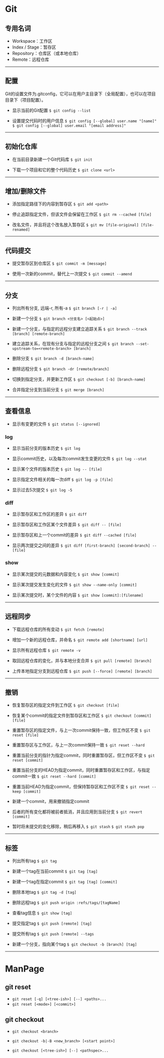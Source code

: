 # Git

## 专用名词

* Workspace：工作区
* Index / Stage：暂存区
* Repository：仓库区（或本地仓库）
* Remote：远程仓库

---

## 配置

Git的设置文件为.gitconfig，它可以在用户主目录下（全局配置），也可以在项目目录下（项目配置）。

* 显示当前的Git配置
`$ git config --list`

* 设置提交代码时的用户信息
`$ git config [--global] user.name "[name]"`
`$ git config [--global] user.email "[email address]"`

---

## 初始化仓库

* 在当前目录新建一个Git代码库
`$ git init`

* 下载一个项目和它的整个代码历史
`$ git clone <url>`

---

## 增加/删除文件

* 添加指定路径下的内容到暂存区
`$ git add <path>`

* 停止追踪指定文件，但该文件会保留在工作区
`$ git rm --cached [file]`

* 改名文件，并且将这个改名放入暂存区
`$ git mv [file-original] [file-renamed]`

---

## 代码提交

* 提交暂存区到仓库区
`$ git commit -m [message]`

* 使用一次新的commit，替代上一次提交
`$ git commit --amend`

---

## 分支

* 列出所有分支, 远端-r, 所有-a
`$ git branch [-r | -a]`

* 新建一个分支
`$ git branch <分支名> [<起始点>]`

* 新建一个分支，与指定的远程分支建立追踪关系
`$ git branch --track [branch] [remote-branch]`

* 建立追踪关系，在现有分支与指定的远程分支之间
`$ git branch --set-upstream-to=<remote-branch> [branch]`

* 删除分支
`$ git branch -d [branch-name]`

* 删除远程分支
`$ git branch -dr [remote/branch]`

* 切换到指定分支，并更新工作区
`$ git checkout [-b] [branch-name]`

* 合并指定分支到当前分支
`$ git merge [branch]`

---

## 查看信息

* 显示有变更的文件
`$ git status [--ignored]`

### log

* 显示当前分支的版本历史
`$ git log`

* 显示commit历史，以及每次commit发生变更的文件
`$ git log --stat`

* 显示某个文件的版本历史
`$ git log -- [file]`

* 显示指定文件相关的每一次diff
`$ git log -p [file]`

* 显示过去5次提交
`$ git log -5 `

### diff

* 显示暂存区和工作区的差异
`$ git diff`

* 显示暂存区和工作区某个文件差异
`$ git diff -- [file]`

* 显示暂存区和上一个commit的差异
`$ git diff --cached [file]`

* 显示两次提交之间的差异
`$ git diff [first-branch] [second-branch] -- [file]`

### show

* 显示某次提交的元数据和内容变化
`$ git show [commit]`

* 显示某次提交发生变化的文件
`$ git show --name-only [commit]`

* 显示某次提交时，某个文件的内容
`$ git show [commit]:[filename]`

---

## 远程同步

* 下载远程仓库的所有变动
`$ git fetch [remote]`

* 增加一个新的远程仓库，并命名
`$ git remote add [shortname] [url]`

* 显示所有远程仓库
`$ git remote -v`

* 取回远程仓库的变化，并与本地分支合并
`$ git pull [remote] [branch]`

* 上传本地指定分支到远程仓库
`$ git push [--force] [remote] [branch]`

---

## 撤销

* 恢复暂存区的指定文件到工作区
`$ git checkout [file]`

* 恢复某个commit的指定文件到暂存区和工作区
`$ git checkout [commit] [file]`

* 重置暂存区的指定文件，与上一次commit保持一致，但工作区不变
`$ git reset [file]`

* 重置暂存区与工作区，与上一次commit保持一致
`$ git reset --hard`

* 重置当前分支的指针为指定commit，同时重置暂存区，但工作区不变
`$ git reset [commit]`

* 重置当前分支的HEAD为指定commit，同时重置暂存区和工作区，与指定commit一致
`$ git reset --hard [commit]`

* 重置当前HEAD为指定commit，但保持暂存区和工作区不变
`$ git reset --keep [commit]`

* 新建一个commit，用来撤销指定commit
* 后者的所有变化都将被前者抵消，并且应用到当前分支
`$ git revert [commit]`

* 暂时将未提交的变化移除，稍后再移入
`$ git stash`
`$ git stash pop`

---

## 标签

* 列出所有tag
`$ git tag`

* 新建一个tag在当前commit
`$ git tag [tag]`

* 新建一个tag在指定commit
`$ git tag [tag] [commit]`

* 删除本地tag
`$ git tag -d [tag]`

* 删除远程tag
`$ git push origin :refs/tags/[tagName]`

* 查看tag信息
`$ git show [tag]`

* 提交指定tag
`$ git push [remote] [tag]`

* 提交所有tag
`$ git push [remote] --tags`

* 新建一个分支，指向某个tag
`$ git checkout -b [branch] [tag]`

---

# ManPage

## git reset

+ `git reset [-q] [<tree-ish>] [--] <paths>...`
+ `git reset [<mode>] [<commit>]`

## git checkout

+ `git checkout <branch>`
+ `git checkout -b|-B <new_branch> [<start point>]`

+ `git checkout [<tree-ish>] [--] <pathspec>...`

